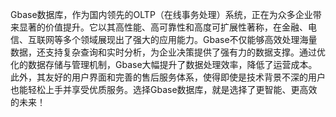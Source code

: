 Gbase数据库，作为国内领先的OLTP（在线事务处理）系统，正在为众多企业带来显著的价值提升。它以其高性能、高可靠性和高度可扩展性著称，在金融、电信、互联网等多个领域展现出了强大的应用能力。Gbase不仅能够高效处理海量数据，还支持复杂查询和实时分析，为企业决策提供了强有力的数据支撑。通过优化的数据存储与管理机制，Gbase大幅提升了数据处理效率，降低了运营成本。此外，其友好的用户界面和完善的售后服务体系，使得即使是技术背景不深的用户也能轻松上手并享受优质服务。选择Gbase数据库，就是选择了更智能、更高效的未来！